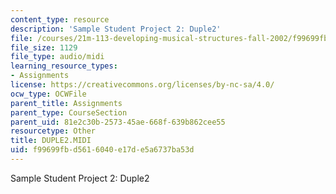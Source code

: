 ```yaml
---
content_type: resource
description: 'Sample Student Project 2: Duple2'
file: /courses/21m-113-developing-musical-structures-fall-2002/f99699fbd5616040e17de5a6737ba53d_DUPLE2.MIDI
file_size: 1129
file_type: audio/midi
learning_resource_types:
- Assignments
license: https://creativecommons.org/licenses/by-nc-sa/4.0/
ocw_type: OCWFile
parent_title: Assignments
parent_type: CourseSection
parent_uid: 81e2c30b-2573-45ae-668f-639b862cee55
resourcetype: Other
title: DUPLE2.MIDI
uid: f99699fb-d561-6040-e17d-e5a6737ba53d
---
```

Sample Student Project 2: Duple2
